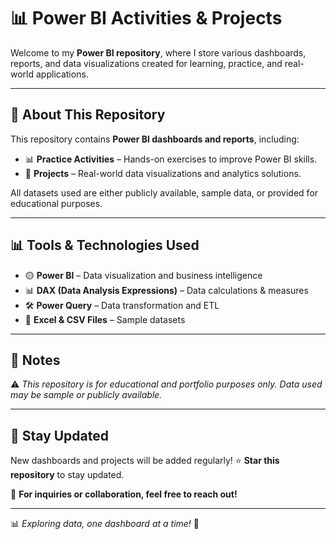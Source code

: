 # 📊 Power BI Activities & Projects  

Welcome to my **Power BI repository**, where I store various dashboards, reports, and data visualizations created for learning, practice, and real-world applications.  

---

## 📌 About This Repository  
This repository contains **Power BI dashboards and reports**, including:  
- 📊 **Practice Activities** – Hands-on exercises to improve Power BI skills.  
- 🚀 **Projects** – Real-world data visualizations and analytics solutions.  

All datasets used are either publicly available, sample data, or provided for educational purposes.  

---

## 📊 Tools & Technologies Used  
- 🟡 **Power BI** – Data visualization and business intelligence  
- 📊 **DAX (Data Analysis Expressions)** – Data calculations & measures  
- 🛠️ **Power Query** – Data transformation and ETL  
- 📂 **Excel & CSV Files** – Sample datasets  

---

## 📢 Notes  
⚠️ _This repository is for educational and portfolio purposes only. Data used may be sample or publicly available._  

---

## 🚀 Stay Updated  
New dashboards and projects will be added regularly! ⭐ **Star this repository** to stay updated.  

📧 **For inquiries or collaboration, feel free to reach out!**  

---

📊 _Exploring data, one dashboard at a time!_ 🚀  

